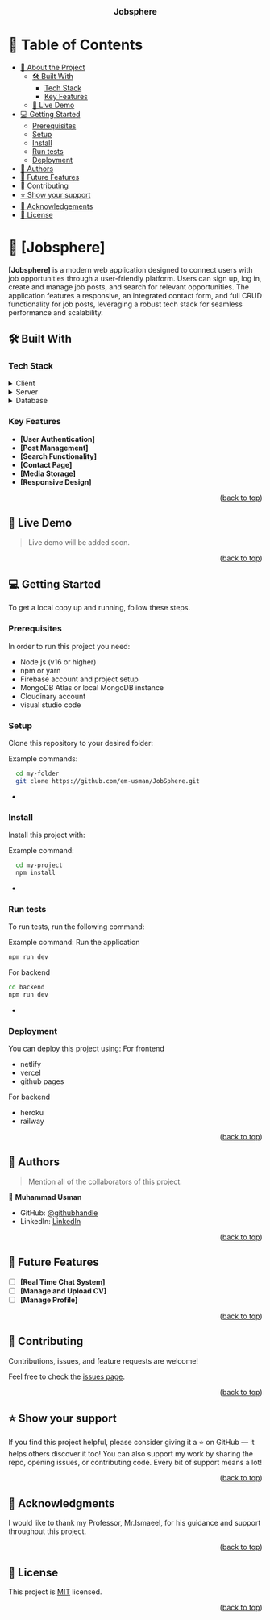 <a name="readme-top"></a>

<div align="center">
  <!-- You are encouraged to replace this logo with your own! Otherwise you can also remove it. -->
  <!-- <img src="murple_logo.png" alt="logo" width="140"  height="auto" /> -->
  <br/>

  <h3><b>Jobsphere</b></h3>

</div>

<!-- TABLE OF CONTENTS -->

# 📗 Table of Contents

- [📖 About the Project](#about-project)
  - [🛠 Built With](#built-with)
    - [Tech Stack](#tech-stack)
    - [Key Features](#key-features)
  - [🚀 Live Demo](#live-demo)
- [💻 Getting Started](#getting-started)
  - [Prerequisites](#prerequisites)
  - [Setup](#setup)
  - [Install](#install)
  <!-- - [Usage](#usage) -->
  - [Run tests](#run-tests)
  - [Deployment](#deployment)
- [👥 Authors](#authors)
- [🔭 Future Features](#future-features)
- [🤝 Contributing](#contributing)
- [⭐️ Show your support](#support)
- [🙏 Acknowledgements](#acknowledgements)
- [📝 License](#license)

<!-- PROJECT DESCRIPTION -->

# 📖 [Jobsphere] <a name="about-project"></a>
**[Jobsphere]** is a modern web application designed to connect users with job opportunities through a user-friendly platform. Users can sign up, log in, create and manage job posts, and search for relevant opportunities. The application features a responsive, an integrated contact form, and full CRUD functionality for job posts, leveraging a robust tech stack for seamless performance and scalability.

## 🛠 Built With <a name="built-with"></a>

### Tech Stack <a name="tech-stack"></a>
<details>
  <summary>Client</summary>
  <ul>
    <li><a href="https://reactjs.org/">React.js</a></li>
    <li><a href="https://html.com/html5/">HTML5</a></li>
    <li><a href="w3schools.com/css/">CSS3</a></li>
    <li><a href="https://nodejs.org/en">Node.js</a></li>
    <li><a href="https://code.visualstudio.com/Download">VsCode</a></li>
    <li><a href="https://git-scm.com/downlo">Git</a></li>
    <li><a href="https://github.com/">Github</a></li>
  </ul>
</details>

<details>
  <summary>Server</summary>
  <ul>
    <li><a href="https://expressjs.com/">Express.js</a></li>
  </ul>
</details>

<details>
<summary>Database</summary>
  <ul>
    <li><a href="https://firebase.google.com/studio">Firebase</a></li>
    <li><a href="https://www.mongodb.com/">MongoDB</a></li>

  </ul>
</details>

<!-- Features -->

### Key Features <a name="key-features"></a>
- **[User Authentication]**
- **[Post Management]**
- **[Search Functionality]**
- **[Contact Page]**
- **[Media Storage]**
- **[Responsive Design]**

<p align="right">(<a href="#readme-top">back to top</a>)</p>

<!-- LIVE DEMO -->

## 🚀 Live Demo <a name="live-demo"></a>

> Live demo will be added soon.

<!-- - [Live Demo Link](https://google.com) -->

<p align="right">(<a href="#readme-top">back to top</a>)</p>

<!-- GETTING STARTED -->

## 💻 Getting Started <a name="getting-started"></a>
To get a local copy up and running, follow these steps.

### Prerequisites

In order to run this project you need:
- Node.js (v16 or higher)
- npm or yarn
- Firebase account and project setup
- MongoDB Atlas or local MongoDB instance
- Cloudinary account
- visual studio code

### Setup

Clone this repository to your desired folder:

Example commands:

```sh
  cd my-folder
  git clone https://github.com/em-usman/JobSphere.git
```
-

### Install

Install this project with:

Example command:

```sh
  cd my-project
  npm install
```
-

<!-- ### Usage

To run the project, execute the following command: -->

<!--
Example command:

```sh
  rails server
```
--->

### Run tests

To run tests, run the following command:


Example command:
Run the application
```sh
npm run dev
```
For backend
```sh
cd backend
npm run dev
```
-

### Deployment

You can deploy this project using:
For frontend
- netlify 
- vercel
- github pages

For backend
- heroku
- railway


<p align="right">(<a href="#readme-top">back to top</a>)</p>

<!-- AUTHORS -->

## 👥 Authors <a name="authors"></a>

> Mention all of the collaborators of this project.

👤 **Muhammad Usman**

- GitHub: [@githubhandle](https://github.com/em-usman)
- LinkedIn: [LinkedIn](https://www.linkedin.com/in/osman-tariq-8a7543266/)

<p align="right">(<a href="#readme-top">back to top</a>)</p>

<!-- FUTURE FEATURES -->

## 🔭 Future Features <a name="future-features"></a>
- [ ] **[Real Time Chat System]**
- [ ] **[Manage and Upload CV]**
- [ ] **[Manage Profile]**

<p align="right">(<a href="#readme-top">back to top</a>)</p>

<!-- CONTRIBUTING -->

## 🤝 Contributing <a name="contributing"></a>

Contributions, issues, and feature requests are welcome!

Feel free to check the [issues page](https://github.com/em-usman/JobSphere/issues).

<p align="right">(<a href="#readme-top">back to top</a>)</p>

<!-- SUPPORT -->

## ⭐️ Show your support <a name="support"></a>
If you find this project helpful, please consider giving it a ⭐ on GitHub — it helps others discover it too!
You can also support my work by sharing the repo, opening issues, or contributing code. Every bit of support means a lot!

<p align="right">(<a href="#readme-top">back to top</a>)</p>

<!-- ACKNOWLEDGEMENTS -->

## 🙏 Acknowledgments <a name="acknowledgements"></a>

I would like to thank my Professor, Mr.Ismaeel, for his guidance and support throughout this project.

<p align="right">(<a href="#readme-top">back to top</a>)</p>

<!-- LICENSE -->

## 📝 License <a name="license"></a>

This project is [MIT](./LICENSE) licensed.

<p align="right">(<a href="#readme-top">back to top</a>)</p>
